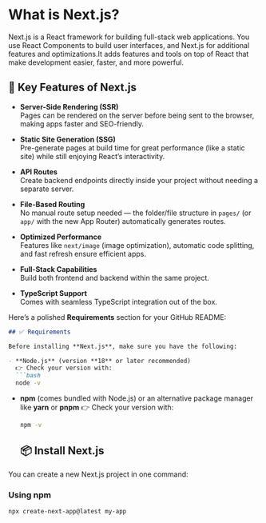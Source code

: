 <h1>What is Next.js?</h1>
Next.js is a React framework for building full-stack web applications. You use React Components to build user interfaces, and Next.js for additional features and optimizations.It adds features and tools on top of React that make development easier, faster, and more powerful.

## 🔑 Key Features of Next.js

- **Server-Side Rendering (SSR)**  
  Pages can be rendered on the server before being sent to the browser, making apps faster and SEO-friendly.

- **Static Site Generation (SSG)**  
  Pre-generate pages at build time for great performance (like a static site) while still enjoying React’s interactivity.

- **API Routes**  
  Create backend endpoints directly inside your project without needing a separate server.

- **File-Based Routing**  
  No manual route setup needed — the folder/file structure in `pages/` (or `app/` with the new App Router) automatically generates routes.

- **Optimized Performance**  
  Features like `next/image` (image optimization), automatic code splitting, and fast refresh ensure efficient apps.

- **Full-Stack Capabilities**  
  Build both frontend and backend within the same project.

- **TypeScript Support**  
  Comes with seamless TypeScript integration out of the box.

Here’s a polished **Requirements** section for your GitHub README:

````markdown
## ✅ Requirements

Before installing **Next.js**, make sure you have the following:

- **Node.js** (version **18** or later recommended)  
  👉 Check your version with:  
  ```bash
  node -v
````

* **npm** (comes bundled with Node.js) or an alternative package manager like **yarn** or **pnpm**
  👉 Check your version with:

  ```bash
  npm -v
  ```
  ## 📦 Install Next.js

You can create a new Next.js project in one command:

### Using **npm**
```bash
npx create-next-app@latest my-app

```



